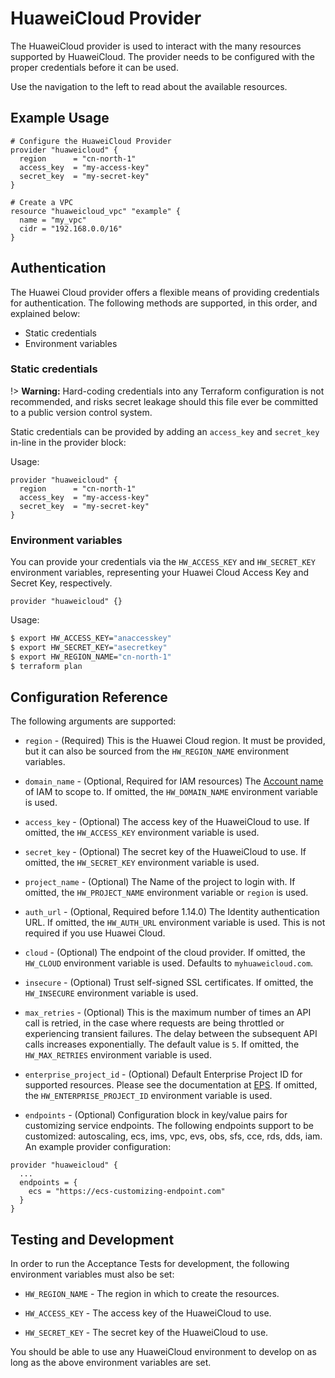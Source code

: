 # HuaweiCloud Provider

The HuaweiCloud provider is used to interact with the many resources
supported by HuaweiCloud. The provider needs to be configured with
the proper credentials before it can be used.

Use the navigation to the left to read about the available resources.

## Example Usage

```hcl
# Configure the HuaweiCloud Provider
provider "huaweicloud" {
  region      = "cn-north-1"
  access_key  = "my-access-key"
  secret_key  = "my-secret-key"
}

# Create a VPC
resource "huaweicloud_vpc" "example" {
  name = "my_vpc"
  cidr = "192.168.0.0/16"
}
```

## Authentication

The Huawei Cloud provider offers a flexible means of providing credentials for
authentication. The following methods are supported, in this order, and
explained below:

- Static credentials
- Environment variables

### Static credentials ###

!> **Warning:** Hard-coding credentials into any Terraform configuration is not
recommended, and risks secret leakage should this file ever be committed to a
public version control system.

Static credentials can be provided by adding an `access_key` and `secret_key`
in-line in the provider block:

Usage:

```hcl
provider "huaweicloud" {
  region      = "cn-north-1"
  access_key  = "my-access-key"
  secret_key  = "my-secret-key"
}
```

### Environment variables

You can provide your credentials via the `HW_ACCESS_KEY` and
`HW_SECRET_KEY` environment variables, representing your Huawei
Cloud Access Key and Secret Key, respectively.

```hcl
provider "huaweicloud" {}
```

Usage:

```sh
$ export HW_ACCESS_KEY="anaccesskey"
$ export HW_SECRET_KEY="asecretkey"
$ export HW_REGION_NAME="cn-north-1"
$ terraform plan
```

## Configuration Reference

The following arguments are supported:

* `region` - (Required) This is the Huawei Cloud region. It must be provided,
  but it can also be sourced from the `HW_REGION_NAME` environment variables.

* `domain_name` - (Optional, Required for IAM resources) The
  [Account name](https://support.huaweicloud.com/en-us/usermanual-iam/iam_01_0552.html)
  of IAM to scope to. If omitted, the `HW_DOMAIN_NAME` environment variable is used.

* `access_key` - (Optional) The access key of the HuaweiCloud to use.
  If omitted, the `HW_ACCESS_KEY` environment variable is used.

* `secret_key` - (Optional) The secret key of the HuaweiCloud to use.
  If omitted, the `HW_SECRET_KEY` environment variable is used.

* `project_name` - (Optional) The Name of the project to login with.
  If omitted, the `HW_PROJECT_NAME` environment variable or `region` is used.

* `auth_url` - (Optional, Required before 1.14.0) The Identity authentication URL. If omitted, the
  `HW_AUTH_URL` environment variable is used. This is not required if you use Huawei Cloud.

* `cloud` - (Optional) The endpoint of the cloud provider. If omitted, the
  `HW_CLOUD` environment variable is used. Defaults to `myhuaweicloud.com`.

* `insecure` - (Optional) Trust self-signed SSL certificates. If omitted, the
  `HW_INSECURE` environment variable is used.

* `max_retries` - (Optional) This is the maximum number of times an API
  call is retried, in the case where requests are being throttled or
  experiencing transient failures. The delay between the subsequent API
  calls increases exponentially. The default value is `5`.
  If omitted, the `HW_MAX_RETRIES` environment variable is used.

* `enterprise_project_id` - (Optional) Default Enterprise Project ID for supported resources.
  Please see the documentation at [EPS](https://registry.terraform.io/providers/huaweicloud/huaweicloud/latest/docs/data-sources/eps).
  If omitted, the `HW_ENTERPRISE_PROJECT_ID` environment variable is used.

* `endpoints` - (Optional) Configuration block in key/value pairs for customizing service endpoints.
  The following endpoints support to be customized: autoscaling, ecs, ims, vpc, evs, obs, sfs, cce, rds, dds, iam.
  An example provider configuration:

```hcl
provider "huaweicloud" {
  ...
  endpoints = {
    ecs = "https://ecs-customizing-endpoint.com"
  }
}
```


## Testing and Development

In order to run the Acceptance Tests for development, the following environment
variables must also be set:

* `HW_REGION_NAME` - The region in which to create the resources.

* `HW_ACCESS_KEY` - The access key of the HuaweiCloud to use.

* `HW_SECRET_KEY` - The secret key of the HuaweiCloud to use.


You should be able to use any HuaweiCloud environment to develop on as long as the
above environment variables are set.
